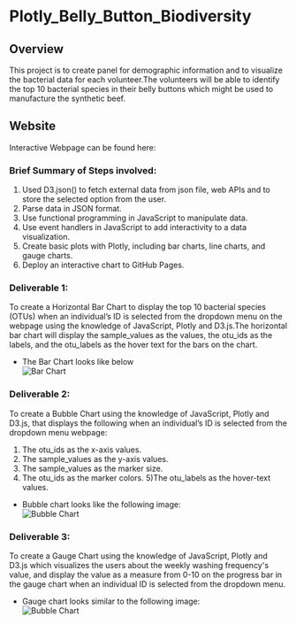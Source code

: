 # Plotly_Belly_Button_Biodiversity

## Overview
This project is to create panel for demographic information and to visualize the bacterial data for each volunteer.The volunteers will be able to identify the top 10 bacterial species in their belly buttons which might be used to manufacture the synthetic beef.

## Website
Interactive Webpage can be found here: 


### Brief Summary of Steps involved:

1. Used D3.json() to fetch external data from json file, web APIs and to store the selected option from the user.
3. Parse data in JSON format.
4. Use functional programming in JavaScript to manipulate data.
5. Use event handlers in JavaScript to add interactivity to a data visualization.
6. Create basic plots with Plotly, including bar charts, line charts, and gauge charts.
8. Deploy an interactive chart to GitHub Pages.

### Deliverable 1:
To create a Horizontal Bar Chart to display the top 10 bacterial species (OTUs) when an individual’s ID is selected from the dropdown menu on the webpage using the knowledge of JavaScript, Plotly and D3.js.The horizontal bar chart will display the sample_values as the values, the otu_ids as the labels, and the otu_labels as the hover text for the bars on the chart.
- The Bar Chart looks like below <br>
![Bar Chart]() <br>


### Deliverable 2:
To create a Bubble Chart using the knowledge of JavaScript, Plotly and D3.js, that displays the following when an individual’s ID is selected from the dropdown menu webpage:

1) The otu_ids as the x-axis values.
2) The sample_values as the y-axis values.
3) The sample_values as the marker size.
4) The otu_ids as the marker colors.
5)The otu_labels as the hover-text values.
- Bubble chart looks like the following image: <br>
![Bubble Chart]() <br>

### Deliverable 3: 
To create a Gauge Chart using the knowledge of JavaScript, Plotly and D3.js which visualizes the users about the weekly washing frequency's value, and display the value as a measure from 0-10 on the progress bar in the gauge chart when an individual ID is selected from the dropdown menu.
-  Gauge chart looks similar to the following image: <br>
  ![Bubble Chart]() <br>
  

